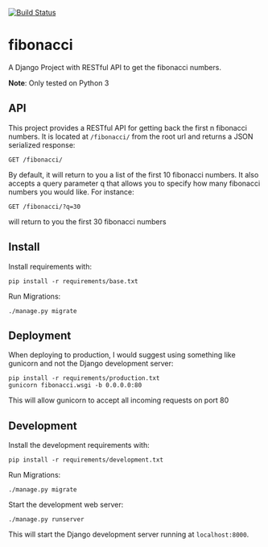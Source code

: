 [![Build Status](https://travis-ci.org/jonstacks13/fibonacci.svg?branch=master)](https://travis-ci.org/jonstacks13/fibonacci)

# fibonacci

A Django Project with RESTful API to get the fibonacci numbers.

**Note**: Only tested on Python 3


## API

This project provides a RESTful API for getting back the first n fibonacci
numbers. It is located at ``/fibonacci/`` from the root url and returns a JSON
serialized response:

    GET /fibonacci/

By default, it will return to you a list of the first 10 fibonacci numbers. It
also accepts a query parameter q that allows you to specify how many fibonacci
numbers you would like. For instance:

    GET /fibonacci/?q=30

will return to you the first 30 fibonacci numbers

## Install

Install requirements with:

    pip install -r requirements/base.txt

Run Migrations:

    ./manage.py migrate

## Deployment

When deploying to production, I would suggest using something like gunicorn
and not the Django development server:

    pip install -r requirements/production.txt
    gunicorn fibonacci.wsgi -b 0.0.0.0:80

This will allow gunicorn to accept all incoming requests on port 80


## Development

Install the development requirements with:

    pip install -r requirements/development.txt

Run Migrations:

    ./manage.py migrate

Start the development web server:

    ./manage.py runserver

This will start the Django development server running at ``localhost:8000``.

